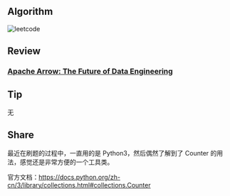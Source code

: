 ## Algorithm

![leetcode](https://file.notion.so/f/f/8245be63-084e-4231-9b7f-5a28286bec7b/9210f69c-1419-4ace-a76f-e610e466b7e3/Untitled.png?id=f0f7f587-7661-49b0-aa20-7216d134b9d7&table=block&spaceId=8245be63-084e-4231-9b7f-5a28286bec7b&expirationTimestamp=1694448000000&signature=2bOecuj1APsLBvhdRqcikNIU6OIIckgtLAFzj7A0J9c&downloadName=Untitled.png)

## Review

### **[Apache Arrow: The Future of Data Engineering](https://blog.det.life/apache-arrow-the-future-of-data-engineering-83abf87557da)**

## Tip

无

## Share

最近在刷题的过程中，一直用的是 Python3，然后偶然了解到了 Counter 的用法，感觉还是非常方便的一个工具类。

官方文档：https://docs.python.org/zh-cn/3/library/collections.html#collections.Counter